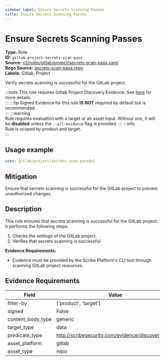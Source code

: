 ```yaml
---
sidebar_label: Ensure Secrets Scanning Passes
title: Ensure Secrets Scanning Passes
---  
```

# Ensure Secrets Scanning Passes  
**Type:** Rule  
**ID:** `gitlab-project-secrets-scan-pass`  
**Source:** [v2/rules/gitlab/project/secrets-scan-pass.yaml](https://github.com/scribe-public/sample-policies/blob/main/v2/rules/gitlab/project/secrets-scan-pass.yaml)  
**Rego Source:** [secrets-scan-pass.rego](https://github.com/scribe-public/sample-policies/blob/main/v2/rules/gitlab/project/secrets-scan-pass.rego)  
**Labels:** Gitlab, Project  

Verify secrets scanning is successful for the GitLab project.

:::note 
This rule requires Gitlab Project Discovery Evidence. See [here](/docs/platforms/discover#gitlab-discovery) for more details.  
::: 
:::tip 
Signed Evidence for this rule **IS NOT** required by default but is recommended.  
::: 
:::warning  
Rule requires evaluation with a target or an asset input. Without one, it will be **disabled** unless the `--all-evidence` flag is provided.
::: 
:::info  
Rule is scoped by product and target.  
:::  

## Usage example

```yaml
uses: gitlab/project/secrets-scan-pass@v2
```

## Mitigation  
Ensure that secrets scanning is successful for the GitLab project to prevent unauthorized changes.


## Description  
This rule ensures that secrets scanning is successful for the GitLab project.
It performs the following steps:

1. Checks the settings of the GitLab project.
2. Verifies that secrets scanning is successful.

**Evidence Requirements:**
- Evidence must be provided by the Scribe Platform's CLI tool through scanning GitLab project resources.

## Evidence Requirements  
| Field | Value |
|-------|-------|
| filter-by | ['product', 'target'] |
| signed | False |
| content_body_type | generic |
| target_type | data |
| predicate_type | http://scribesecurity.com/evidence/discovery/v0.1 |
| asset_platform | gitlab |
| asset_type | repo |

